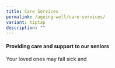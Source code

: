 ```yaml
---
title: Care Services
permalink: /ageing-well/care-services/
variant: tiptap
description: ""
---
```

<h4>Providing care and support to our seniors</h4><p>Your loved ones may fall sick and </p>